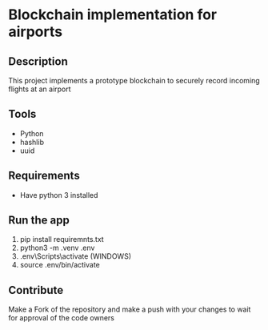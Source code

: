 # Blockchain implementation for airports

## Description

This project implements a prototype blockchain to securely record incoming flights at an airport

## Tools

- Python
- hashlib
- uuid

## Requirements

- Have python 3 installed

## Run the app

1. pip install requiremnts.txt
2. python3 -m .venv .env
3. .env\Scripts\activate (WINDOWS)
4. source .env/bin/activate

## Contribute

Make a Fork of the repository and make a push with your changes to wait for approval of the code owners

